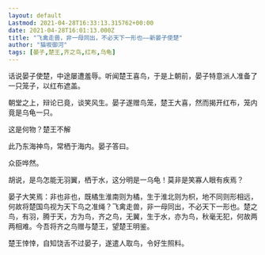 ```yaml
---
layout: default
Lastmod: 2021-04-28T16:33:13.315762+00:00
date: 2021-04-28T16:01:13.000Z
title: "飞禽走兽，非一母同出，不必天下一形也——新晏子使楚"
author: "猫坂御河"
tags: [晏子,楚王,齐之鸟,红布,乌龟]
---
```


话说晏子使楚，中途屡遭羞辱。听闻楚王喜鸟，于是上朝前，晏子特意派人准备了一只笼子，以红布遮盖。

朝堂之上，辩论已竟，谈笑风生。晏子遂赠鸟笼，楚王大喜，然而揭开红布，笼内竟是乌龟一只。

这是何物？楚王不解

此乃东海神鸟，常栖于海内。晏子答曰。

众臣哗然。

胡说，是鸟怎能无羽翼，栖于水，这分明是一乌龟！莫非是笑寡人眼有疾焉？

晏子大笑焉：非也非也，既橘生淮南则为橘，生于淮北则为枳，地不同则形相远，何故将楚国鸟视为天下鸟之准绳？飞禽走兽，非一母同出，不必天下一形也。楚之鸟，有羽，腾于天，方为鸟，齐之鸟，无翼，生于水，亦为鸟，秋毫无犯，何故两两相难。今吾将齐之鸟赠与楚王，望楚王明鉴。

楚王悻悻，自知饶舌不过晏子，遂遣人取鸟，令好生照料。

